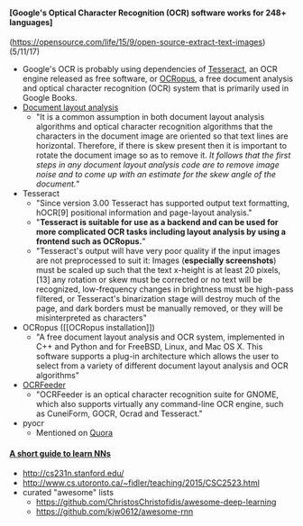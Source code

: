 #### [Google's Optical Character Recognition (OCR) software works for 248+ languages]
(https://opensource.com/life/15/9/open-source-extract-text-images) (5/11/17)
* Google's OCR is probably using dependencies of [Tesseract](https://en.wikipedia.org/wiki/Tesseract_(software)), an OCR engine released as free software, or [OCRopus](https://en.wikipedia.org/wiki/OCRopus), a free document analysis and optical character recognition (OCR) system that is primarily used in Google Books.
* [Document layout analysis](https://en.wikipedia.org/wiki/Document_layout_analysis)
  * "It is a common assumption in both document layout analysis algorithms and optical character recognition algorithms that the characters in the document image are oriented so that text lines are horizontal. Therefore, if there is skew present then it is important to rotate the document image so as to remove it.  *It follows that the first steps in any document layout analysis code are to remove image noise and to come up with an estimate for the skew angle of the document.*"
* Tesseract
  * "Since version 3.00 Tesseract has supported output text formatting, hOCR[9] positional information and page-layout analysis."
  * "**Tesseract is suitable for use as a backend and can be used for more complicated OCR tasks including layout analysis by using a frontend such as OCRopus.**"
  * "Tesseract's output will have very poor quality if the input images are not preprocessed to suit it: Images (**especially screenshots**) must be scaled up such that the text x-height is at least 20 pixels,[13] any rotation or skew must be corrected or no text will be recognized, low-frequency changes in brightness must be high-pass filtered, or Tesseract's binarization stage will destroy much of the page, and dark borders must be manually removed, or they will be misinterpreted as characters"
* OCRopus ([[OCRopus installation]])
  * "A free document layout analysis and OCR system, implemented in C++ and Python and for FreeBSD, Linux, and Mac OS X. This software supports a plug-in architecture which allows the user to select from a variety of different document layout analysis and OCR algorithms"
* [OCRFeeder](https://en.wikipedia.org/wiki/OCRFeeder)
  * "OCRFeeder is an optical character recognition suite for GNOME, which also supports virtually any command-line OCR engine, such as CuneiForm, GOCR, Ocrad and Tesseract."
* pyocr
  * Mentioned on [Quora](https://www.quora.com/What-are-the-best-open-source-OCR-libraries)

#### [A short guide to learn NNs](https://chatbotslife.com/a-short-guide-to-learn-neural-networks-and-get-famous-and-rich-then-bf7da3cba76f#.bsa5v9ekx)
* http://cs231n.stanford.edu/
* http://www.cs.utoronto.ca/~fidler/teaching/2015/CSC2523.html
* curated "awesome" lists
  * https://github.com/ChristosChristofidis/awesome-deep-learning
  * https://github.com/kjw0612/awesome-rnn
